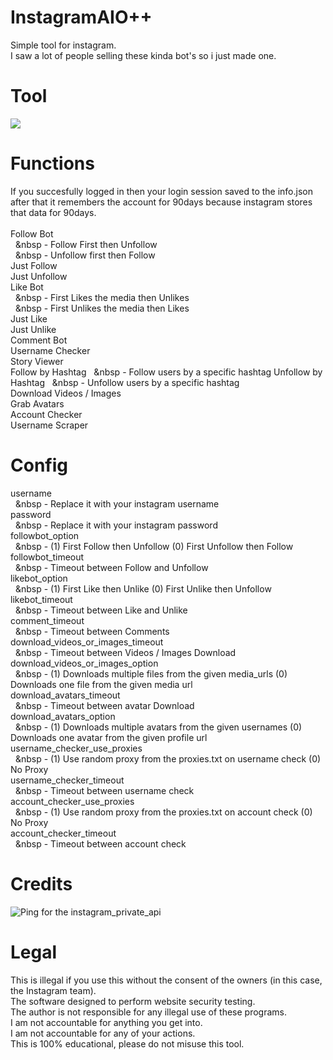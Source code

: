 # InstagramAIO++
 Simple tool for instagram.<br/>I saw a lot of people selling these kinda bot's so i just made one.

# Tool
![](https://i.ibb.co/hYSfrQZ/tool.png)

# Functions
 If you succesfully logged in then your login session saved to the info.json after that it remembers the account for 90days because instagram stores that data for 90days.<br/><br/>
 Follow Bot<br/>
 &nbsp;&nbsp;&nbsp - Follow First then Unfollow<br/>
 &nbsp;&nbsp;&nbsp - Unfollow first then Follow<br/>
 Just Follow<br/>
 Just Unfollow<br/>
 Like Bot<br/>
 &nbsp;&nbsp;&nbsp - First Likes the media then Unlikes<br/>
 &nbsp;&nbsp;&nbsp - First Unlikes the media then Likes<br/>
 Just Like<br/>
 Just Unlike<br/>
 Comment Bot<br/>
 Username Checker<br/>
 Story Viewer<br/>
 Follow by Hashtag
 &nbsp;&nbsp;&nbsp - Follow users by a specific hashtag
 Unfollow by Hashtag
 &nbsp;&nbsp;&nbsp - Unfollow users by a specific hashtag<br/>
 Download Videos / Images<br/>
 Grab Avatars<br/>
 Account Checker<br/>
 Username Scraper<br/>
 
# Config
 username<br/>
 &nbsp;&nbsp;&nbsp - Replace it with your instagram username<br/>
 password<br/>
 &nbsp;&nbsp;&nbsp - Replace it with your instagram password<br/>
 followbot_option<br/>
 &nbsp;&nbsp;&nbsp - (1) First Follow then Unfollow (0) First Unfollow then Follow
 followbot_timeout<br/>
 &nbsp;&nbsp;&nbsp - Timeout between Follow and Unfollow<br/>
 likebot_option<br/>
 &nbsp;&nbsp;&nbsp - (1) First Like then Unlike (0) First Unlike then Unfollow<br/>
 likebot_timeout<br/>
 &nbsp;&nbsp;&nbsp - Timeout between Like and Unlike<br/>
 comment_timeout<br/>
 &nbsp;&nbsp;&nbsp - Timeout between Comments<br/>
 download_videos_or_images_timeout<br/>
 &nbsp;&nbsp;&nbsp - Timeout between Videos / Images Download<br/>
 download_videos_or_images_option<br/>
 &nbsp;&nbsp;&nbsp - (1) Downloads multiple files from the given media_urls (0) Downloads one file from the given media url<br/>
 download_avatars_timeout<br/>
 &nbsp;&nbsp;&nbsp - Timeout between avatar Download<br/>
 download_avatars_option<br/>
 &nbsp;&nbsp;&nbsp - (1) Downloads multiple avatars from the given usernames (0) Downloads one avatar from the given profile url<br/>
 username_checker_use_proxies<br/>
 &nbsp;&nbsp;&nbsp - (1) Use random proxy from the proxies.txt on username check (0) No Proxy<br/>
 username_checker_timeout<br/>
 &nbsp;&nbsp;&nbsp - Timeout between username check<br/>
 account_checker_use_proxies<br/>
 &nbsp;&nbsp;&nbsp - (1) Use random proxy from the proxies.txt on account check (0) No Proxy<br/>
 account_checker_timeout<br/>
 &nbsp;&nbsp;&nbsp - Timeout between account check<br/>
 
# Credits
 ![Ping for the instagram_private_api](https://github.com/ping)
  
# Legal
 This is illegal if you use this without the consent of the owners (in this case, the Instagram team).<br/>
 The software designed to perform website security testing.<br/>
 The author is not responsible for any illegal use of these programs.<br/>
 I am not accountable for anything you get into.<br/>
 I am not accountable for any of your actions.<br/>
 This is 100% educational, please do not misuse this tool.